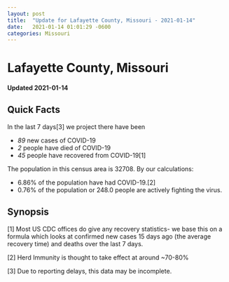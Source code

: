```yaml
---
layout: post
title:  "Update for Lafayette County, Missouri - 2021-01-14"
date:   2021-01-14 01:01:29 -0600
categories: Missouri
---
```


# Lafayette County, Missouri
#### Updated 2021-01-14

## Quick Facts

In the last 7 days[3] we project there have been
- *89* new cases of COVID-19
- *2* people have died of COVID-19
- *45* people have recovered from COVID-19[1]

The population in this census area is 32708. By our calculations:
- 6.86% of the population have had COVID-19.[2]
- 0.76% of the population or 248.0 people are actively fighting the virus.

## Synopsis




[1] Most US CDC offices do give any recovery statistics- we base this on a formula which looks at confirmed new cases
15 days ago (the average recovery time) and deaths over the last 7 days.

[2] Herd Immunity is thought to take effect at around ~70-80%

[3] Due to reporting delays, this data may be incomplete.
 
    